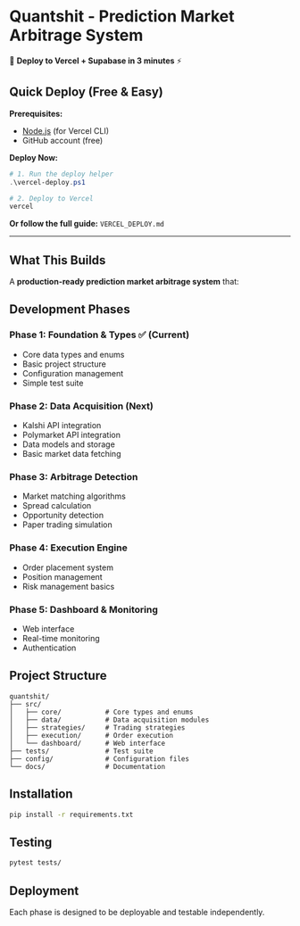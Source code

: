 # Quantshit - Prediction Market Arbitrage System

🚀 **Deploy to Vercel + Supabase in 3 minutes** ⚡

## Quick Deploy (Free & Easy)

**Prerequisites:**
- [Node.js](https://nodejs.org/) (for Vercel CLI)
- GitHub account (free)

**Deploy Now:**
```powershell
# 1. Run the deploy helper
.\vercel-deploy.ps1

# 2. Deploy to Vercel
vercel
```

**Or follow the full guide:** `VERCEL_DEPLOY.md`

---

## What This Builds

A **production-ready prediction market arbitrage system** that:

## Development Phases

### Phase 1: Foundation & Types ✅ (Current)
- Core data types and enums
- Basic project structure
- Configuration management
- Simple test suite

### Phase 2: Data Acquisition (Next)
- Kalshi API integration
- Polymarket API integration
- Data models and storage
- Basic market data fetching

### Phase 3: Arbitrage Detection
- Market matching algorithms
- Spread calculation
- Opportunity detection
- Paper trading simulation

### Phase 4: Execution Engine
- Order placement system
- Position management
- Risk management basics

### Phase 5: Dashboard & Monitoring
- Web interface
- Real-time monitoring
- Authentication

## Project Structure

```
quantshit/
├── src/
│   ├── core/           # Core types and enums
│   ├── data/           # Data acquisition modules
│   ├── strategies/     # Trading strategies
│   ├── execution/      # Order execution
│   └── dashboard/      # Web interface
├── tests/              # Test suite
├── config/             # Configuration files
└── docs/               # Documentation
```

## Installation

```bash
pip install -r requirements.txt
```

## Testing

```bash
pytest tests/
```

## Deployment

Each phase is designed to be deployable and testable independently.